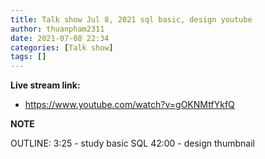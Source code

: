 ```yaml
---
title: Talk show Jul 8, 2021 sql basic, design youtube
author: thuanpham2311
date: 2021-07-08 22:34
categories: [Talk show]
tags: []
---
```


**Live stream link:**
- https://www.youtube.com/watch?v=gOKNMtfYkfQ

**NOTE**

OUTLINE:
3:25 - study basic SQL
42:00 - design thumbnail
